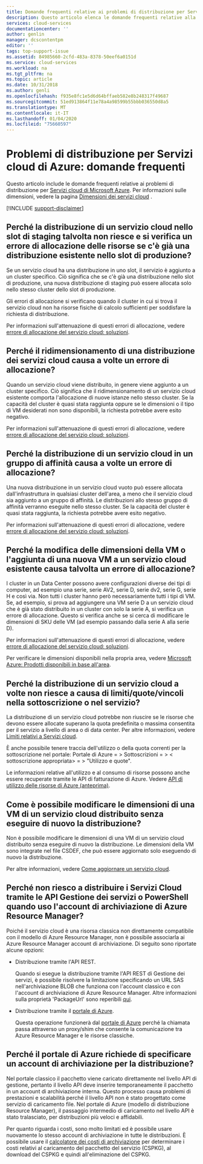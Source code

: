 ```yaml
---
title: Domande frequenti relative ai problemi di distribuzione per Servizi cloud di Microsoft Azure| Microsoft Docs
description: Questo articolo elenca le domande frequenti relative alla distribuzione per Servizi cloud di Microsoft Azure.
services: cloud-services
documentationcenter: ''
author: genlin
manager: dcscontentpm
editor: ''
tags: top-support-issue
ms.assetid: 84985660-2cfd-483a-8378-50eef6a0151d
ms.service: cloud-services
ms.workload: na
ms.tgt_pltfrm: na
ms.topic: article
ms.date: 10/31/2018
ms.author: genli
ms.openlocfilehash: f935e8fc1e5d6d64bffaeb582e8b248317f49687
ms.sourcegitcommit: 51ed913864f11e78a4a98599b55bbb036550d8a5
ms.translationtype: MT
ms.contentlocale: it-IT
ms.lasthandoff: 01/04/2020
ms.locfileid: "75660597"
---
```

# <a name="deployment-issues-for-azure-cloud-services-frequently-asked-questions-faqs"></a>Problemi di distribuzione per Servizi cloud di Azure: domande frequenti

Questo articolo include le domande frequenti relative ai problemi di distribuzione per [Servizi cloud di Microsoft Azure](https://azure.microsoft.com/services/cloud-services). Per informazioni sulle dimensioni, vedere la pagina [Dimensioni dei servizi cloud](cloud-services-sizes-specs.md) .

[!INCLUDE [support-disclaimer](../../includes/support-disclaimer.md)]

## <a name="why-does-deploying-a-cloud-service-to-the-staging-slot-sometimes-fail-with-a-resource-allocation-error-if-there-is-already-an-existing-deployment-in-the-production-slot"></a>Perché la distribuzione di un servizio cloud nello slot di staging talvolta non riesce e si verifica un errore di allocazione delle risorse se c'è già una distribuzione esistente nello slot di produzione?
Se un servizio cloud ha una distribuzione in uno slot, il servizio è aggiunto a un cluster specifico. Ciò significa che se c'è già una distribuzione nello slot di produzione, una nuova distribuzione di staging può essere allocata solo nello stesso cluster dello slot di produzione.

Gli errori di allocazione si verificano quando il cluster in cui si trova il servizio cloud non ha risorse fisiche di calcolo sufficienti per soddisfare la richiesta di distribuzione.

Per informazioni sull'attenuazione di questi errori di allocazione, vedere [errore di allocazione del servizio cloud: soluzioni](cloud-services-allocation-failures.md#solutions).

## <a name="why-does-scaling-up-or-scaling-out-a-cloud-service-deployment-sometimes-result-in-allocation-failure"></a>Perché il ridimensionamento di una distribuzione dei servizi cloud causa a volte un errore di allocazione?
Quando un servizio cloud viene distribuito, in genere viene aggiunto a un cluster specifico. Ciò significa che il ridimensionamento di un servizio cloud esistente comporta l'allocazione di nuove istanze nello stesso cluster. Se la capacità del cluster è quasi stata raggiunta oppure se le dimensioni o il tipo di VM desiderati non sono disponibili, la richiesta potrebbe avere esito negativo.

Per informazioni sull'attenuazione di questi errori di allocazione, vedere [errore di allocazione del servizio cloud: soluzioni](cloud-services-allocation-failures.md#solutions).

## <a name="why-does-deploying-a-cloud-service-into-an-affinity-group-sometimes-result-in-allocation-failure"></a>Perché la distribuzione di un servizio cloud in un gruppo di affinità causa a volte un errore di allocazione?
Una nuova distribuzione in un servizio cloud vuoto può essere allocata dall'infrastruttura in qualsiasi cluster dell'area, a meno che il servizio cloud sia aggiunto a un gruppo di affinità. Le distribuzioni allo stesso gruppo di affinità verranno eseguite nello stesso cluster. Se la capacità del cluster è quasi stata raggiunta, la richiesta potrebbe avere esito negativo.

Per informazioni sull'attenuazione di questi errori di allocazione, vedere [errore di allocazione del servizio cloud: soluzioni](cloud-services-allocation-failures.md#solutions).

## <a name="why-does-changing-vm-size-or-adding-a-new-vm-to-an-existing-cloud-service-sometimes-result-in-allocation-failure"></a>Perché la modifica delle dimensioni della VM o l'aggiunta di una nuova VM a un servizio cloud esistente causa talvolta un errore di allocazione?
I cluster in un Data Center possono avere configurazioni diverse dei tipi di computer, ad esempio una serie, serie AV2, serie D, serie dv2, serie G, serie H e così via. Non tutti i cluster hanno però necessariamente tutti i tipi di VM. Se, ad esempio, si prova ad aggiungere una VM serie D a un servizio cloud che è già stato distribuito in un cluster con solo la serie A, si verifica un errore di allocazione. Questo si verifica anche se si cerca di modificare le dimensioni di SKU delle VM (ad esempio passando dalla serie A alla serie D).

Per informazioni sull'attenuazione di questi errori di allocazione, vedere [errore di allocazione del servizio cloud: soluzioni](cloud-services-allocation-failures.md#solutions).

Per verificare le dimensioni disponibili nella propria area, vedere [Microsoft Azure: Prodotti disponibili in base all'area](https://azure.microsoft.com/regions/services).

## <a name="why-does-deploying-a-cloud-service-sometime-fail-due-to-limitsquotasconstraints-on-my-subscription-or-service"></a>Perché la distribuzione di un servizio cloud a volte non riesce a causa di limiti/quote/vincoli nella sottoscrizione o nel servizio?
La distribuzione di un servizio cloud potrebbe non riuscire se le risorse che devono essere allocate superano la quota predefinita o massima consentita per il servizio a livello di area o di data center. Per altre informazioni, vedere [Limiti relativi a Servizi cloud](../azure-resource-manager/management/azure-subscription-service-limits.md#azure-cloud-services-limits).

È anche possibile tenere traccia dell'utilizzo o della quota correnti per la sottoscrizione nel portale: Portale di Azure = > Sottoscrizioni = > \< sottoscrizione appropriata> = > "Utilizzo e quote".

Le informazioni relative all'utilizzo e al consumo di risorse possono anche essere recuperate tramite le API di fatturazione di Azure. Vedere [API di utilizzo delle risorse di Azure (anteprima)](../billing/billing-usage-rate-card-overview.md#azure-resource-usage-api-preview).

## <a name="how-can-i-change-the-size-of-a-deployed-cloud-service-vm-without-redeploying-it"></a>Come è possibile modificare le dimensioni di una VM di un servizio cloud distribuito senza eseguire di nuovo la distribuzione?
Non è possibile modificare le dimensioni di una VM di un servizio cloud distribuito senza eseguire di nuovo la distribuzione. Le dimensioni della VM sono integrate nel file CSDEF, che può essere aggiornato solo eseguendo di nuovo la distribuzione.

Per altre informazioni, vedere [Come aggiornare un servizio cloud](cloud-services-update-azure-service.md).

## <a name="why-am-i-not-able-to-deploy-cloud-services-through-service-management-apis-or-powershell-when-using-azure-resource-manager-storage-account"></a>Perché non riesco a distribuire i Servizi Cloud tramite le API Gestione dei servizi o PowerShell quando uso l'account di archiviazione di Azure Resource Manager? 

Poiché il servizio cloud è una risorsa classica non direttamente compatibile con il modello di Azure Resource Manager, non è possibile associarla ai Azure Resource Manager account di archiviazione. Di seguito sono riportate alcune opzioni: 
 
- Distribuzione tramite l'API REST.

    Quando si esegue la distribuzione tramite l'API REST di Gestione dei servizi, è possibile risolvere la limitazione specificando un URL SAS nell'archiviazione BLOB che funziona con l'account classico e con l'account di archiviazione di Azure Resource Manager. Altre informazioni sulla proprietà 'PackageUrl' sono reperibili [qui](/previous-versions/azure/reference/ee460813(v=azure.100)).
  
- Distribuzione tramite il [portale di Azure](https://portal.azure.com).

    Questa operazione funzionerà dal [portale di Azure](https://portal.azure.com) perché la chiamata passa attraverso un proxy/shim che consente la comunicazione tra Azure Resource Manager e le risorse classiche. 
 
## <a name="why-does-azure-portal-require-me-to-provide-a-storage-account-for-deployment"></a>Perché il portale di Azure richiede di specificare un account di archiviazione per la distribuzione? 

Nel portale classico il pacchetto viene caricato direttamente nel livello API di gestione, pertanto il livello API deve inserire temporaneamente il pacchetto in un account di archiviazione interna.  Questo processo causa problemi di prestazioni e scalabilità perché il livello API non è stato progettato come servizio di caricamento file.  Nel portale di Azure (modello di distribuzione Resource Manager), il passaggio intermedio di caricamento nel livello API è stato tralasciato, per distribuzioni più veloci e affidabili. 

Per quanto riguarda i costi, sono molto limitati ed è possibile usare nuovamente lo stesso account di archiviazione in tutte le distribuzioni. È possibile usare il [calcolatore dei costi di archiviazione](https://azure.microsoft.com/pricing/calculator/#storage1) per determinare i costi relativi al caricamento del pacchetto del servizio (CSPKG), al download del CSPKG e quindi all'eliminazione del CSPKG. 
